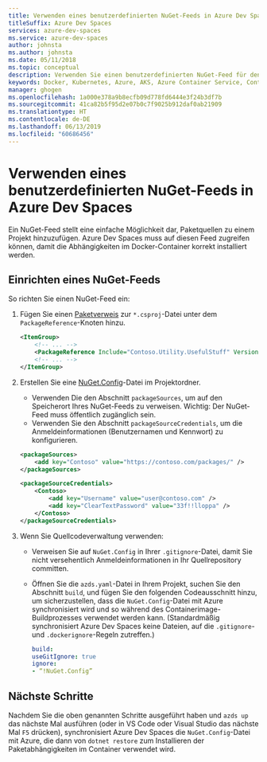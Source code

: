 ```yaml
---
title: Verwenden eines benutzerdefinierten NuGet-Feeds in Azure Dev Spaces
titleSuffix: Azure Dev Spaces
services: azure-dev-spaces
ms.service: azure-dev-spaces
author: johnsta
ms.author: johnsta
ms.date: 05/11/2018
ms.topic: conceptual
description: Verwenden Sie einen benutzerdefinierten NuGet-Feed für den Zugriff auf und die Verwendung von NuGet-Paketen in Azure Dev Spaces.
keywords: Docker, Kubernetes, Azure, AKS, Azure Container Service, Container
manager: ghogen
ms.openlocfilehash: 1a000e378a9b8ecfb09d778fd6444e3f24b3df7b
ms.sourcegitcommit: 41ca82b5f95d2e07b0c7f9025b912daf0ab21909
ms.translationtype: HT
ms.contentlocale: de-DE
ms.lasthandoff: 06/13/2019
ms.locfileid: "60686456"
---
```

#  <a name="use-a-custom-nuget-feed-in-an-azure-dev-space"></a>Verwenden eines benutzerdefinierten NuGet-Feeds in Azure Dev Spaces

Ein NuGet-Feed stellt eine einfache Möglichkeit dar, Paketquellen zu einem Projekt hinzuzufügen. Azure Dev Spaces muss auf diesen Feed zugreifen können, damit die Abhängigkeiten im Docker-Container korrekt installiert werden.

## <a name="set-up-a-nuget-feed"></a>Einrichten eines NuGet-Feeds

So richten Sie einen NuGet-Feed ein:
1. Fügen Sie einen [Paketverweis](https://docs.microsoft.com/nuget/consume-packages/package-references-in-project-files) zur `*.csproj`-Datei unter dem `PackageReference`-Knoten hinzu.

   ```xml
   <ItemGroup>
       <!-- ... -->
       <PackageReference Include="Contoso.Utility.UsefulStuff" Version="3.6.0" />
       <!-- ... -->
   </ItemGroup>
   ```

2. Erstellen Sie eine [NuGet.Config](https://docs.microsoft.com/nuget/reference/nuget-config-file)-Datei im Projektordner.
     * Verwenden Die den Abschnitt `packageSources`, um auf den Speicherort Ihres NuGet-Feeds zu verweisen. Wichtig: Der NuGet-Feed muss öffentlich zugänglich sein.
     * Verwenden Sie den Abschnitt `packageSourceCredentials`, um die Anmeldeinformationen (Benutzernamen und Kennwort) zu konfigurieren. 

   ```xml
   <packageSources>
       <add key="Contoso" value="https://contoso.com/packages/" />
   </packageSources>

   <packageSourceCredentials>
       <Contoso>
           <add key="Username" value="user@contoso.com" />
           <add key="ClearTextPassword" value="33f!!lloppa" />
       </Contoso>
   </packageSourceCredentials>
   ```

3. Wenn Sie Quellcodeverwaltung verwenden:
    - Verweisen Sie auf `NuGet.Config` in Ihrer `.gitignore`-Datei, damit Sie nicht versehentlich Anmeldeinformationen in Ihr Quellrepository committen.
    - Öffnen Sie die `azds.yaml`-Datei in Ihrem Projekt, suchen Sie den Abschnitt `build`, und fügen Sie den folgenden Codeausschnitt hinzu, um sicherzustellen, dass die `NuGet.Config`-Datei mit Azure synchronisiert wird und so während des Containerimage-Buildprozesses verwendet werden kann. (Standardmäßig synchronisiert Azure Dev Spaces keine Dateien, auf die `.gitignore`- und `.dockerignore`-Regeln zutreffen.)

        ```yaml
        build:
        useGitIgnore: true
        ignore:
        - “!NuGet.Config”
        ```


## <a name="next-steps"></a>Nächste Schritte

Nachdem Sie die oben genannten Schritte ausgeführt haben und `azds up` das nächste Mal ausführen (oder in VS Code oder Visual Studio das nächste Mal `F5` drücken), synchronisiert Azure Dev Spaces die `NuGet.Config`-Datei mit Azure, die dann von `dotnet restore` zum Installieren der Paketabhängigkeiten im Container verwendet wird.

